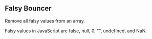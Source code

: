 ## Falsy Bouncer

Remove all falsy values from an array.

Falsy values in JavaScript are false, null, 0, "", undefined, and NaN.